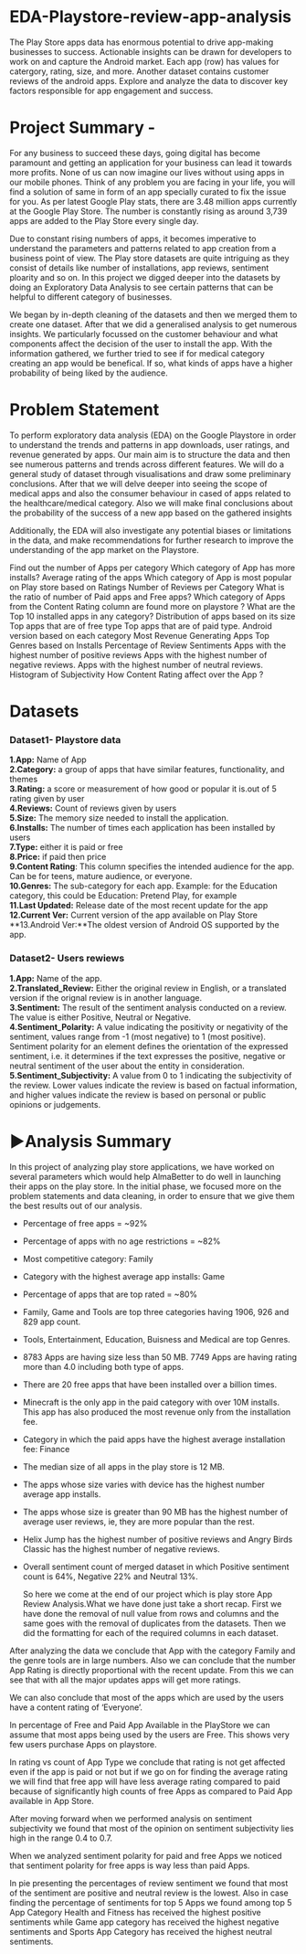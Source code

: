 # EDA-Playstore-review-app-analysis
The Play Store apps data has enormous potential to drive app-making businesses to success. Actionable insights can be drawn for developers to work on and capture the Android market. Each app (row) has values for catergory, rating, size, and more. Another dataset contains customer reviews of the android apps. Explore and analyze the data to discover key factors responsible for app engagement and success.
# Project Summary -
For any business to succeed these days, going digital has become paramount and getting an application for your business can lead it towards more profits. None of us can now imagine our lives without using apps in our mobile phones. Think of any problem you are facing in your life, you will find a solution of same in form of an app specially curated to fix the issue for you. As per latest Google Play stats, there are 3.48 million apps currently at the Google Play Store. The number is constantly rising as around 3,739 apps are added to the Play Store every single day.

Due to constant rising numbers of apps, it becomes imperative to understand the parameters and patterns related to app creation from a business point of view. The Play store datasets are quite intriguing as they consist of details like number of installations, app reviews, sentiment ploarity and so on. In this project we digged deeper into the datasets by doing an Exploratory Data Analysis to see certain patterns that can be helpful to different category of businesses.

We began by in-depth cleaning of the datasets and then we merged them to create one dataset. After that we did a generalised analysis to get numerous insights. We particularly focussed on the customer behaviour and what components affect the decision of the user to install the app. With the information gathered, we further tried to see if for medical category creating an app would be benefical. If so, what kinds of apps have a higher probability of being liked by the audience.
# Problem Statement
To perform exploratory data analysis (EDA) on the Google Playstore in order to understand the trends and patterns in app downloads, user ratings, and revenue generated by apps. Our main aim is to structure the data and then see numerous patterns and trends across different features. We will do a general study of dataset through visualisations and draw some preliminary conclusions. After that we will delve deeper into seeing the scope of medical apps and also the consumer behaviour in cased of apps related to the healthcare/medical category. Also we will make final conclusions about the probability of the success of a new app based on the gathered insights

Additionally, the EDA will also investigate any potential biases or limitations in the data, and make recommendations for further research to improve the understanding of the app market on the Playstore.

Find out the number of Apps per category
Which category of App has more installs?
Average rating of the apps
Which category of App is most popular on Play store based on Ratings
Number of Reviews per Category
What is the ratio of number of Paid apps and Free apps?
Which category of Apps from the Content Rating column are found more on playstore ?
What are the Top 10 installed apps in any category?
Distribution of apps based on its size
Top apps that are of free type
Top apps that are of paid type.
Android version based on each category
Most Revenue Generating Apps
Top Genres based on Installs
Percentage of Review Sentiments
Apps with the highest number of positive reviews
Apps with the highest number of negative reviews.
Apps with the highest number of neutral reviews.
Histogram of Subjectivity
How Content Rating affect over the App ?

# Datasets 
### **Dataset1- Playstore data**

 **1.App:**  Name of App      
 **2.Category:**  a group of apps that have similar features, functionality, and themes            
 **3.Rating:**   a score or measurement of how good or popular it is.out of 5 rating given by user      
 **4.Reviews:**  Count of reviews given by users       
 **5.Size:**    The memory size needed to install the application.          
 **6.Installs:** The number of times each application has been installed by users        
 **7.Type:**   either it is paid or free        
 **8.Price:**  if paid then price          
 **9.Content Rating**: This column specifies the intended audience for the app. Can be for teens, mature audience, or everyone.  
 **10.Genres:** The sub-category for each app. Example: for the Education category, this could be Education: Pretend Play, for example         
 **11.Last Updated:** Release date of the most recent update for the app    
 **12.Current Ver:** Current version of the app available on Play Store     
 **13.Android Ver:**The oldest version of Android OS supported by the app.  


### **Dataset2- Users rewiews**

  **1.App:**  Name of the app.                  
  **2.Translated_Review:** Either the original review in English, or a translated version if the orignal review is in another language.       
  **3.Sentiment:** The result of the sentiment analysis conducted on a review. The value is either Positive, Neutral or Negative.       
  **4.Sentiment_Polarity:** A value indicating the positivity or negativity of the sentiment, values range from -1 (most negative) to 1 (most positive). Sentiment polarity for an element defines the orientation of the expressed sentiment, i.e. it determines if the text expresses the positive, negative or neutral sentiment of the user about the entity in consideration.     
  **5.Sentiment_Subjectivity:** A value from 0 to 1 indicating the subjectivity of the review. Lower values indicate the review is based on factual information, and higher values indicate the review is based on personal or public opinions or judgements.
  
# ▶**Analysis Summary**
In this project of analyzing play store applications, we have worked on several parameters which would help AlmaBetter to do well in launching their apps on the play store.
In the initial phase, we focused more on the problem statements and data cleaning, in order to ensure that we give them the best results out of our analysis.
* Percentage of free apps = ~92%
* Percentage of apps with no age restrictions = ~82%
* Most competitive category: Family
* Category with the highest average app installs: Game
* Percentage of apps that are top rated = ~80%
* Family, Game and Tools are top three categories having 1906, 926 and 829 app count.
* Tools, Entertainment, Education, Buisness and Medical are top Genres.
* 8783 Apps are having size less than 50 MB. 7749 Apps are having rating more than 4.0 including both type of apps.
* There are 20 free apps that have been installed over a billion times.
* Minecraft is the only app in the paid category with over 10M installs. This app has also produced the most revenue only from the installation fee.
* Category in which the paid apps have the highest average installation fee: Finance
* The median size of all apps in the play store is 12 MB.
* The apps whose size varies with device has the highest number average app installs.
* The apps whose size is greater than 90 MB has the highest number of average user reviews, ie, they are more popular than the rest.
* Helix Jump has the highest number of positive reviews and Angry Birds Classic has the highest number of negative reviews.
* Overall sentiment count of merged dataset in which Positive sentiment count is 64%, Negative 22% and Neutral 13%.

  So here we come at the end of our project which is play store App Review Analysis.What we have done just take a short recap. First we have done the removal of null value from rows and columns and the same goes with the removal of duplicates from the datasets. Then we did the formatting for each of the required columns in each dataset.

After analyzing the data we conclude that App with the category Family and the genre tools are in large numbers. Also we can conclude that the number App Rating is directly proportional with the recent update. From this we can see that with all the major updates apps will get more ratings.

We can also conclude that most of the apps which are used by the users have a content rating of ‘Everyone’.

In percentage of Free and Paid App Available in the PlayStore we can assume that most apps being used by the users are Free. This shows very few users purchase Apps on playstore.

In rating vs count of App Type we conclude that rating is not get affected even if the app is paid or not but if we go on for finding the average rating we will find that free app will have less average rating compared to paid because of significantly high counts of free Apps as compared to Paid App available in App Store.

After moving forward when we performed analysis on sentiment subjectivity we found that most of the opinion on sentiment subjectivity lies high in the range 0.4 to 0.7.

When we analyzed sentiment polarity for paid and free Apps we noticed that sentiment polarity for free apps is way less than paid Apps.

In pie presenting the percentages of review sentiment we found that most of the sentiment are positive and neutral review is the lowest. Also in case finding the percentage of sentiments for top 5 Apps we found among top 5 App Category Health and Fitness has received the highest positive sentiments while Game app category has received the highest negative sentiments and Sports App Category has received the highest neutral sentiments.
 
